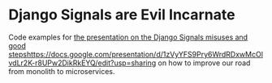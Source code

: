 # Django Signals are Evil Incarnate

Code examples for [the presentation on the Django Signals misuses and good steps](https://docs.google.com/presentation/d/1zVyYFS9Pry6WrdRDxwMcOlvdLr2K-r8UPw2DikRkEYQ/edit?usp=sharing)https://docs.google.com/presentation/d/1zVyYFS9Pry6WrdRDxwMcOlvdLr2K-r8UPw2DikRkEYQ/edit?usp=sharing on how to improve our road from monolith to microservices.
